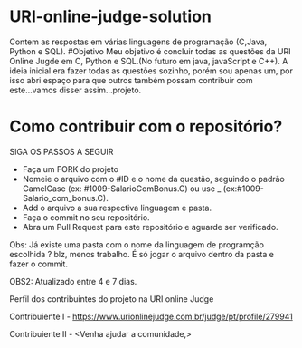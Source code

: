 ﻿# URI-online-judge-solution
Contem as respostas em várias linguagens de programação (C,Java, Python e SQL).
#Objetivo
Meu objetivo é concluir todas as questões da URI Online Jugde em C, Python e SQL.(No futuro em java, javaScript e C++).
A ideia inicial era fazer todas as questões sozinho, porém sou apenas um, por isso abri espaço 
para que outros também possam contribuir com este...vamos disser assim...projeto.

  <h1>Como contribuir com o repositório? </h1>
  SIGA OS PASSOS A SEGUIR
  
   - Faça um FORK do projeto
   - Nomeie o arquivo com o #ID e o nome da questão, seguindo o padrão CamelCase (ex: #1009-SalarioComBonus.C) ou use _ (ex:#1009-Salario_com_bonus.C).
   - Add o arquivo a sua respectiva linguagem e pasta.
   - Faça o commit no seu repositório.
   - Abra um Pull Request para este repositório e aguarde ser verificado.

Obs: Já existe uma pasta com o nome da linguagem de programção escolhida ? blz, menos trabalho.
É só jogar o arquivo dentro da pasta e fazer o commit.

OBS2: Atualizado entre 4 e 7 dias.

Perfil dos contribuintes do projeto na URI online Judge

Contribuiente I - https://www.urionlinejudge.com.br/judge/pt/profile/279941

Contribuiente II - <Venha ajudar a comunidade,>
